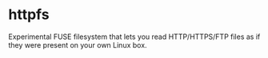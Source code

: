 httpfs
======

Experimental FUSE filesystem that lets you read HTTP/HTTPS/FTP files as if they were present on your own Linux box.
